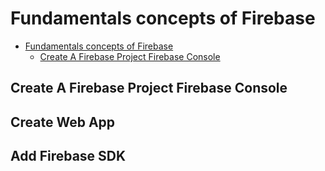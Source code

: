 # Fundamentals concepts of  Firebase

- [Fundamentals concepts of  Firebase](#fundamentals-concepts-of--firebase)
  - [Create A Firebase Project Firebase Console](#create-a-firebase-project-firebase-console)

## Create A Firebase Project Firebase Console

## Create Web App

## Add Firebase SDK
